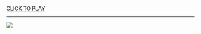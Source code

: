 
<a href="https://premium76.site?title=multi_player_games_unblocked&ref=13M">CLICK TO PLAY</a></h3>
<hr>

<a href="https://premium76.site?title=multi_player_games_unblocked&ref=13M"><img src="https://clearcache.store/games.png"></a>


